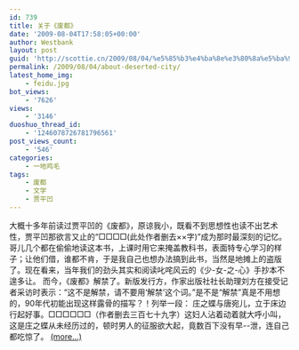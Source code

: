 ```yaml
---
id: 739
title: 关于《废都》
date: '2009-08-04T17:58:05+00:00'
author: Westbank
layout: post
guid: 'http://scottie.cn/2009/08/04/%e5%85%b3%e4%ba%8e%e3%80%8a%e5%ba%9f%e9%83%bd%e3%80%8b/'
permalink: /2009/08/04/about-deserted-city/
latest_home_img:
    - feidu.jpg
bot_views:
    - '7626'
views:
    - '3146'
duoshuo_thread_id:
    - '1246078726781796561'
post_views_count:
    - '546'
categories:
    - 一地鸡毛
tags:
    - 废都
    - 文学
    - 贾平凹
---
```


大概十多年前读过贾平凹的《废都》，原谅我小，既看不到思想性也读不出艺术性，贾平凹那欲言又止的“□□□□(此处作者删去××字)”成为那时最深刻的记忆。哥儿几个都在偷偷地读这本书，上课时用它来掩盖教科书，表面特专心学习的样子；让他们借，谁都不肯，于是我自己也想办法搞到此书，当然是地摊上的盗版了。现在看来，当年我们的劲头其实和阅读叱咤风云的《少-女-之-心》手抄本不遑多让。 而今，《废都》解禁了。新版发行方，作家出版社社长助理刘方在接受记者采访时表示：“这不是解禁，请不要用‘解禁’这个词。”是不是“解禁”真是不用想的，90年代初能出现这样露骨的描写？！列举一段： 庄之蝶与唐宛儿，立于床边行起好事。□□□□□□（作者删去三百七十九字）这妇人沾着动着就大呼小叫，这是庄之蝶从未经历过的，顿时男人的征服欲大起，竟数百下没有早--泄，连自己都吃惊了。 [<span aria-label="Continue reading 关于《废都》">(more…)</span>](http://farbank.net/2009/08/04/about-deserted-city/#more-739)